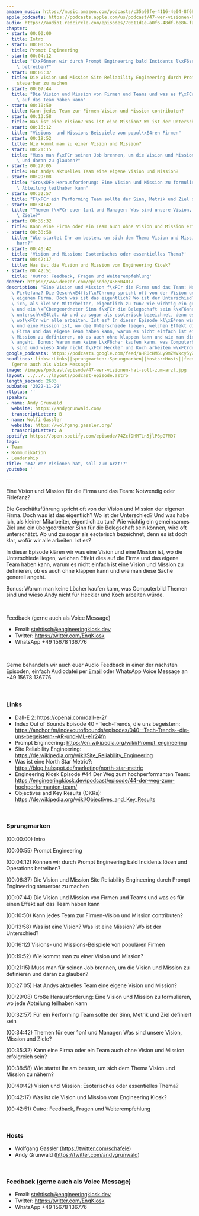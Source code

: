 ```yaml
---
amazon_music: https://music.amazon.com/podcasts/c35a09fe-4116-4e04-8f68-77d61b112e46/episodes/7df278aa-4db8-4559-9b0d-b9137767f5ca/engineering-kiosk-47-wer-visionen-hat-soll-zum-arzt
apple_podcasts: https://podcasts.apple.com/us/podcast/47-wer-visionen-hat-soll-zum-arzt/id1603082924?i=1000587849029&uo=4
audio: https://audio1.redcircle.com/episodes/70811d1e-a0f6-48df-be86-fa83099e4bec/stream.mp3
chapter:
- start: 00:00:00
  title: Intro
- start: 00:00:55
  title: Prompt Engineering
- start: 00:04:12
  title: "K\xF6nnen wir durch Prompt Engineering bald Incidents l\xF6sen und Operations\
    \ betreiben?"
- start: 00:06:37
  title: Die Vision und Mission Site Reliability Engineering durch Prompt Engineering
    steuerbar zu machen
- start: 00:07:44
  title: "Die Vision und Mission von Firmen und Teams und was es f\xFCr einen Effekt\
    \ auf das Team haben kann"
- start: 00:10:50
  title: Kann jedes Team zur Firmen-Vision und Mission contributen?
- start: 00:13:58
  title: Was ist eine Vision? Was ist eine Mission? Wo ist der Unterschied?
- start: 00:16:12
  title: "Visions- und Missions-Beispiele von popul\xE4ren Firmen"
- start: 00:19:52
  title: Wie kommt man zu einer Vision und Mission?
- start: 00:21:15
  title: "Muss man f\xFCr seinen Job brennen, um die Vision und Mission zu definieren\
    \ und daran zu glauben?"
- start: 00:27:05
  title: Hat Andys aktuelles Team eine eigene Vision und Mission?
- start: 00:29:08
  title: "Gro\xDFe Herausforderung: Eine Vision und Mission zu formulieren, wo jede\
    \ Abteilung teilhaben kann"
- start: 00:32:57
  title: "F\xFCr ein Performing Team sollte der Sinn, Metrik und Ziel definiert sein"
- start: 00:34:42
  title: "Themen f\xFCr euer 1on1 und Manager: Was sind unsere Vision, Mission und\
    \ Ziele?"
- start: 00:35:32
  title: Kann eine Firma oder ein Team auch ohne Vision und Mission erfolgreich sein?
- start: 00:38:58
  title: "Wie startet Ihr am besten, um sich dem Thema Vision und Mission zu n\xE4\
    hern?"
- start: 00:40:42
  title: 'Vision und Mission: Esoterisches oder essentielles Thema?'
- start: 00:42:17
  title: Was ist die Vision und Mission vom Engineering Kiosk?
- start: 00:42:51
  title: 'Outro: Feedback, Fragen und Weiterempfehlung'
deezer: https://www.deezer.com/episode/456604017
description: "Eine Vision und Mission f\xFCr die Firma und das Team: Notwendig oder\
  \ Firlefanz? Die Gesch\xE4ftsf\xFChrung spricht oft von der Vision und Mission der\
  \ eigenen Firma. Doch was ist das eigentlich? Wo ist der Unterschied? Und was habe\
  \ ich, als kleiner Mitarbeiter, eigentlich zu tun? Wie wichtig ein gemeinsames Ziel\
  \ und ein \xFCbergeordneter Sinn f\xFCr die Belegschaft sein k\xF6nnen, wird oft\
  \ untersch\xE4tzt. Ab und zu sogar als esoterisch bezeichnet, denn es ist doch klar,\
  \ wof\xFCr wir alle arbeiten. Ist es? In dieser Episode kl\xE4ren wir was eine Vision\
  \ und eine Mission ist, wo die Unterschiede liegen, welchen Effekt dies auf die\
  \ Firma und das eigene Team haben kann, warum es nicht einfach ist eine Vision und\
  \ Mission zu definieren, ob es auch ohne klappen kann und wie man diese Sache generell\
  \ angeht. Bonus: Warum man keine L\xF6cher kaufen kann, was Computerbild Themen\
  \ sind und wieso Andy nicht f\xFCr Heckler und Koch arbeiten w\xFCrde."
google_podcasts: https://podcasts.google.com/feed/aHR0cHM6Ly9mZWVkcy5yZWRjaXJjbGUuY29tLzBlY2ZkZmQ3LWZkYTEtNGMzZC05NTE1LTQ3NjcyN2Y5ZGY1ZQ/episode/OGNmYTMzY2ItMjExZi00YjNjLWI1MTYtYzEwZGM1YWJkNWY4?sa=X&ved=2ahUKEwiWxvbRwtL7AhVGlY4IHej2AsYQkfYCegQIARAF
headlines: links::Links||sprungmarken::Sprungmarken||hosts::Hosts||feedback-gerne-auch-als-voice-message::Feedback
  (gerne auch als Voice Message)
image: /images/podcast/episode/47-wer-visionen-hat-soll-zum-arzt.jpg
layout: ../../../layouts/podcast-episode.astro
length_second: 2633
pubDate: '2022-11-29'
rtlplus: ''
speaker:
- name: Andy Grunwald
  website: https://andygrunwald.com/
  transcriptLetter: B
- name: Wolfi Gassler
  website: https://wolfgang.gassler.org/
  transcriptLetter: A
spotify: https://open.spotify.com/episode/74ZcfDHMTLn5jlP8pG7M97
tags:
- Team
- Kommunikation
- Leadership
title: '#47 Wer Visionen hat, soll zum Arzt!?'
youtube: ''

---
```

<p>Eine Vision und Mission für die Firma und das Team: Notwendig oder Firlefanz?</p><p>Die Geschäftsführung spricht oft von der Vision und Mission der eigenen Firma. Doch was ist das eigentlich? Wo ist der Unterschied? Und was habe ich, als kleiner Mitarbeiter, eigentlich zu tun? Wie wichtig ein gemeinsames Ziel und ein übergeordneter Sinn für die Belegschaft sein können, wird oft unterschätzt. Ab und zu sogar als esoterisch bezeichnet, denn es ist doch klar, wofür wir alle arbeiten. Ist es?</p><p>In dieser Episode klären wir was eine Vision und eine Mission ist, wo die Unterschiede liegen, welchen Effekt dies auf die Firma und das eigene Team haben kann, warum es nicht einfach ist eine Vision und Mission zu definieren, ob es auch ohne klappen kann und wie man diese Sache generell angeht.</p><p>Bonus: Warum man keine Löcher kaufen kann, was Computerbild Themen sind und wieso Andy nicht für Heckler und Koch arbeiten würde.</p><p><br></p><p>Feedback (gerne auch als Voice Message)</p><ul><li>Email: <a href="mailto:stehtisch@engineeringkiosk.dev" rel="nofollow">stehtisch@engineeringkiosk.dev</a></li><li>Twitter: <a href="https://twitter.com/EngKiosk" rel="nofollow">https://twitter.com/EngKiosk</a></li><li>WhatsApp +49 15678 136776</li></ul><p><br></p><p>Gerne behandeln wir auch euer Audio Feedback in einer der nächsten Episoden, einfach Audiodatei per <a href="https://engineeringkiosk.dev/kontakt/">Email</a> oder WhatsApp Voice Message an +49 15678 136776</p><p><br></p><h3 id="links">Links</h3><ul><li>Dall-E 2: <a href="https://openai.com/dall-e-2/" rel="nofollow">https://openai.com/dall-e-2/</a></li><li>Index Out of Bounds Episode 40 - Tech-Trends, die uns begeistern: <a href="https://anchor.fm/indexoutofbounds/episodes/040--Tech-Trends--die-uns-begeistern--AR-und-ML-e1r24fn" rel="nofollow">https://anchor.fm/indexoutofbounds/episodes/040--Tech-Trends--die-uns-begeistern--AR-und-ML-e1r24fn</a></li><li>Prompt Engineering: <a href="https://en.wikipedia.org/wiki/Prompt_engineering" rel="nofollow">https://en.wikipedia.org/wiki/Prompt_engineering</a></li><li>Site Reliability Engineering: <a href="https://de.wikipedia.org/wiki/Site_Reliability_Engineering" rel="nofollow">https://de.wikipedia.org/wiki/Site_Reliability_Engineering</a></li><li>Was ist eine North Star Metric?: <a href="https://blog.hubspot.de/marketing/north-star-metric" rel="nofollow">https://blog.hubspot.de/marketing/north-star-metric</a></li><li>Engineering Kiosk Episode #44 Der Weg zum hochperformanten Team: <a href="https://engineeringkiosk.dev/podcast/episode/44-der-weg-zum-hochperformanten-team/">https://engineeringkiosk.dev/podcast/episode/44-der-weg-zum-hochperformanten-team/</a></li><li>Objectives and Key Results (OKRs): <a href="https://de.wikipedia.org/wiki/Objectives_and_Key_Results" rel="nofollow">https://de.wikipedia.org/wiki/Objectives_and_Key_Results</a></li></ul><p><br></p><h3 id="sprungmarken">Sprungmarken</h3><p>(00:00:00) Intro</p><p>(00:00:55) Prompt Engineering</p><p>(00:04:12) Können wir durch Prompt Engineering bald Incidents lösen und Operations betreiben?</p><p>(00:06:37) Die Vision und Mission Site Reliability Engineering durch Prompt Engineering steuerbar zu machen</p><p>(00:07:44) Die Vision und Mission von Firmen und Teams und was es für einen Effekt auf das Team haben kann</p><p>(00:10:50) Kann jedes Team zur Firmen-Vision und Mission contributen?</p><p>(00:13:58) Was ist eine Vision? Was ist eine Mission? Wo ist der Unterschied?</p><p>(00:16:12) Visions- und Missions-Beispiele von populären Firmen</p><p>(00:19:52) Wie kommt man zu einer Vision und Mission?</p><p>(00:21:15) Muss man für seinen Job brennen, um die Vision und Mission zu definieren und daran zu glauben?</p><p>(00:27:05) Hat Andys aktuelles Team eine eigene Vision und Mission?</p><p>(00:29:08) Große Herausforderung: Eine Vision und Mission zu formulieren, wo jede Abteilung teilhaben kann</p><p>(00:32:57) Für ein Performing Team sollte der Sinn, Metrik und Ziel definiert sein</p><p>(00:34:42) Themen für euer 1on1 und Manager: Was sind unsere Vision, Mission und Ziele?</p><p>(00:35:32) Kann eine Firma oder ein Team auch ohne Vision und Mission erfolgreich sein?</p><p>(00:38:58) Wie startet Ihr am besten, um sich dem Thema Vision und Mission zu nähern?</p><p>(00:40:42) Vision und Mission: Esoterisches oder essentielles Thema?</p><p>(00:42:17) Was ist die Vision und Mission vom Engineering Kiosk?</p><p>(00:42:51) Outro: Feedback, Fragen und Weiterempfehlung</p><p><br></p><h3 id="hosts">Hosts</h3><ul><li>Wolfgang Gassler (<a href="https://twitter.com/schafele" rel="nofollow">https://twitter.com/schafele</a>)</li><li>Andy Grunwald (<a href="https://twitter.com/andygrunwald" rel="nofollow">https://twitter.com/andygrunwald</a>)</li></ul><p><br></p><h3 id="feedback-gerne-auch-als-voice-message">Feedback (gerne auch als Voice Message)</h3><ul><li>Email: <a href="mailto:stehtisch@engineeringkiosk.dev" rel="nofollow">stehtisch@engineeringkiosk.dev</a></li><li>Twitter: <a href="https://twitter.com/EngKiosk" rel="nofollow">https://twitter.com/EngKiosk</a></li><li>WhatsApp +49 15678 136776</li></ul>
